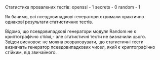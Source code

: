 Статистика провалених тестів:
openssl - 1
secrets - 0
random - 1

Як бачимо, всі псевдовипадкові генератори отримали практично однакові результати статистичних тестів. 

Відомо, що псевдовипадкові генератори модуля Random не є криптографічно стійкі,- але статистичні тести не визначили цього.
Звідси висновок: не можна розраховувати, що статистичні тести визначать генератор псевдовипадкових чисел, який є криптографічно стійким, від звичайного.
